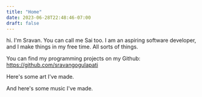 ```yaml
---
title: "Home"
date: 2023-06-28T22:48:46-07:00
draft: false
---
```


hi. I'm Sravan.
You can call me Sai too.
I am an aspiring software developer, and I make things in my free time. All sorts of things.

You can find my programming projects on my Github: https://github.com/sravangogulapati

Here's some art I've made.

And here's some music I've made.